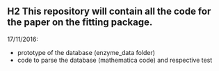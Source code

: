 ## H2 This repository will contain all the code for the paper on the fitting package.

17/11/2016:
 - prototype of the database (enzyme_data folder)
 - code to parse the database (mathematica code) and respective test
